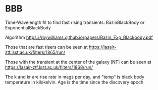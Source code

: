 # BBB
Time-Wavelength fit to find fast rising transients. BazinBlackBody or ExponentialBlackBody

Algorithm
https://roywilliams.github.io/papers/Bazin_Exp_Blackbody.pdf

Those that are fast risers can be seen at 
https://lasair-ztf.lsst.ac.uk/filters/1865/run/

Those with the transient at the center of the galaxy (NT) can be seen at
https://lasair-ztf.lsst.ac.uk/filters/1868/run/

The k and kr are rise rate in mags per day, and "temp" is black body temperature in kilokelvin. Age is the time since the discovery epoch.

